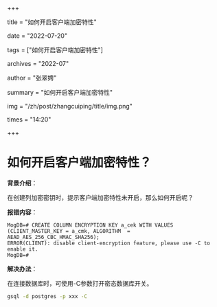 +++

title = "如何开启客户端加密特性" 

date = "2022-07-20" 

tags = ["如何开启客户端加密特性"] 

archives = "2022-07" 

author = "张翠娉" 

summary = "如何开启客户端加密特性"

img = "/zh/post/zhangcuiping/title/img.png" 

times = "14:20"

+++

# 如何开启客户端加密特性？

**背景介绍**：

在创建列加密密钥时，提示客户端加密特性未开启，那么如何开启呢？

**报错内容**：

```
MogDB=# CREATE COLUMN ENCRYPTION KEY a_cek WITH VALUES (CLIENT_MASTER_KEY = a_cmk, ALGORITHM  = AEAD_AES_256_CBC_HMAC_SHA256);
ERROR(CLIENT): disable client-encryption feature, please use -C to enable it.
MogDB=# 
```

**解决办法**：

在连接数据库时，可使用-C参数打开密态数据库开关。

```bash
gsql -d postgres -p xxx -C
```

